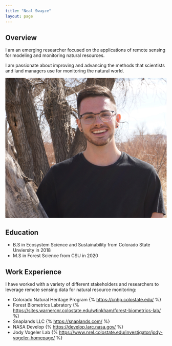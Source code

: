 ```yaml
---
title: "Neal Swayze"
layout: page
---
```


## Overview

I am an emerging researcher focused on the applications of remote sensing for modeling and monitoring natural resources. 

I am passionate about improving and advancing the methods that scientists and land managers use for monitoring the natural world.

![neal_headshot](/photos_and_media/aux_photos/headshot_edited.jpg)

## Education
- B.S in Ecosystem Science and Sustainability from Colorado State Unviersity in 2018
- M.S in Forest Science from CSU in 2020

## Work Experience

I have worked with a variety of different stakeholders and researchers to leverage remote sensing data for natural resource monitoring:

- Colorado Natural Heritage Program {% https://cnhp.colostate.edu/ %}
- Forest Biometrics Labratory {% https://sites.warnercnr.colostate.edu/wtinkham/forest-biometrics-lab/ %}
- Snaplands LLC {% https://snaplands.com/ %}
- NASA Develop {% https://develop.larc.nasa.gov/ %}
- Jody Vogeler Lab {% https://www.nrel.colostate.edu/investigator/jody-vogeler-homepage/ %}


